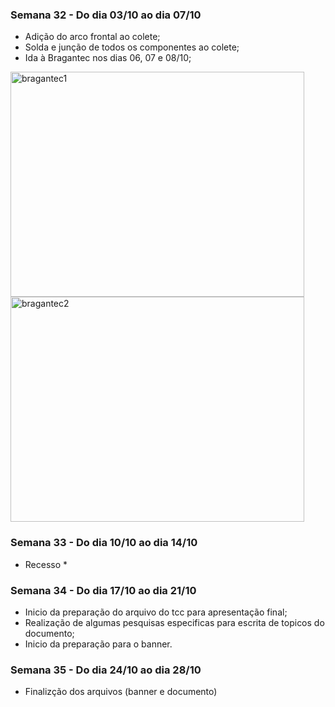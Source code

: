 ### Semana 32 - Do dia 03/10 ao dia 07/10
- Adição do arco frontal ao colete;
- Solda e junção de todos os componentes ao colete;
- Ida à Bragantec nos dias 06, 07 e 08/10;
 <img src="./imagens/bragantec1.jpg" alt="bragantec1" width="470" height="360">
 <img src="./imagens/bragantec2.jpg" alt="bragantec2" width="470" height="360">

### Semana 33 - Do dia 10/10 ao dia 14/10
* Recesso *

### Semana 34 - Do dia 17/10 ao dia 21/10
- Inicio da preparação do arquivo do tcc para apresentação final;
- Realização de algumas pesquisas especificas para escrita de topicos do documento;
- Inicio da preparação para o banner.

### Semana 35 - Do dia 24/10 ao dia 28/10
- Finalizção dos arquivos (banner e documento)
